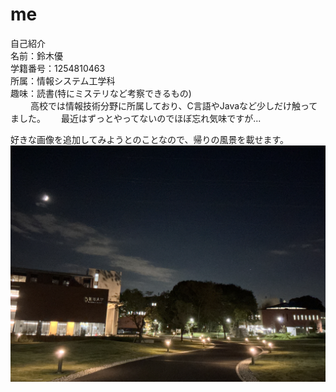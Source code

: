 # me

自己紹介  
名前：鈴木優  
学籍番号：1254810463  
所属：情報システム工学科  
趣味：読書(特にミステリなど考察できるもの)   
　　
高校では情報技術分野に所属しており、C言語やJavaなど少しだけ触ってました。　　
最近はずっとやってないのでほぼ忘れ気味ですが...  

好きな画像を追加してみようとのことなので、帰りの風景を載せます。
![Profile](profile.jpg)
